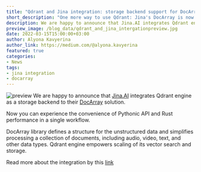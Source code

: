 ```yaml
---
title: "Qdrant and Jina integration: storage backend support for DocArray"
short_description: "One more way to use Qdrant: Jina's DocArray is now supporting Qdrant as a storage backend."
description: We are happy to announce that Jina.AI integrates Qdrant engine as a storage backend to their DocArray solution.
preview_image: /blog_data/qdrant_and_jina_intergationpreview.jpg
date: 2022-03-15T15:00:00+03:00
author: Alyona Kavyerina
author_link: https://medium.com/@alyona.kavyerina
featured: true
categories:
- News
tags:
- jina integration
- docarray
---
```

![preview](/blog_data/qdrant_and_jina_intergationpreview.jpg)
We are happy to announce that [Jina.AI](https://jina.ai/) integrates Qdrant engine as a storage backend to their [DocArray](https://docarray.jina.ai/) solution.

Now you can experience the convenience of Pythonic API and Rust performance in a single workflow.

DocArray library defines a structure for the unstructured data and simplifies processing a collection of documents,
including audio, video, text, and other data types. Qdrant engine empowers scaling of its vector search and storage.

Read more about the integration by this [link](https://qdrant.tech/documentation/install/#docarray)
